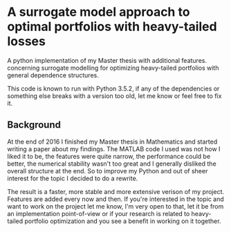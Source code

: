 # A surrogate model approach to optimal portfolios with heavy-tailed losses
A python implementation of my Master thesis with additional features. concerning surrogate modelling for optimizing heavy-tailed portfolios with general dependence structures.

This code is known to run with Python 3.5.2, if any of the dependencies or something else breaks with a version too old, let me know or feel free to fix it.


## Background
At the end of 2016 I finished my Master thesis in Mathematics and started writing a paper about my findings. The MATLAB code I used was not how I liked it to be, the features were quite narrow, the performance could be better, the numerical stability wasn't too great and I generally disliked the overall structure at the end. So to improve my Python and out of sheer interest for the topic I decided to do a rewrite.

The result is a faster, more stable and more extensive verison of my project. Features are added every now and then. If you're interested in the topic and want to work on the project let me know, I'm very open to that, let it be from an implementation point-of-view or if your research is related to heavy-tailed portfolio optimization and you see a benefit in working on it together. 
